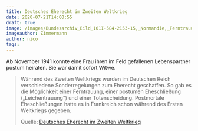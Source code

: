 ```yaml
---
title: Deutsches Eherecht im Zweiten Weltkrieg
date: 2020-07-21T14:00:55
draft: true
image: /images/Bundesarchiv_Bild_101I-584-2153-15,_Normandie,_Ferntrauung.jpg
imageauthor: Zimmermann
author: nico
tags:
---
```


Ab November 1941 konnte eine Frau ihren im Feld gefallenen Lebenspartner
postum heiraten. Sie war damit sofort Witwe.

> Während des Zweiten Weltkriegs wurden im Deutschen Reich verschiedene
> Sonderregelungen zum Eherecht geschaffen. So gab es die Möglichkeit einer
> Ferntrauung, einer postumen Eheschließung („Leichentrauung“) und einer
> Totenscheidung. Postmortale Eheschließungen hatte es in Frankreich schon
> während des Ersten Weltkriegs gegeben.
>
> Quelle: [Deutsches Eherecht im Zweiten Weltkrieg](https://de.wikipedia.org/wiki/Deutsches_Eherecht_im_Zweiten_Weltkrieg)
